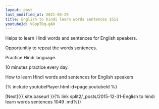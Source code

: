 ```yaml
---
layout: post
last_modified_at: 2021-03-29
title: English to hindi learn words sentences 1511 
youtubeId: VGppTBq-gA0
---
```

 
 
Helps to learn Hindi words and sentences for English speakers.

Opportunitiy to repeat the words sentences. 

Practice Hindi language. 
 
10 minutes practice every day. 
 
How to learn Hindi words and sentences for English speakers 
 
{% include youtubePlayer.html id=page.youtubeId %}
 
 
[Next]({{ site.baseurl }}{% link  split2/_posts/2015-12-31-English to hindi learn words sentences 1049 .md%})
 
